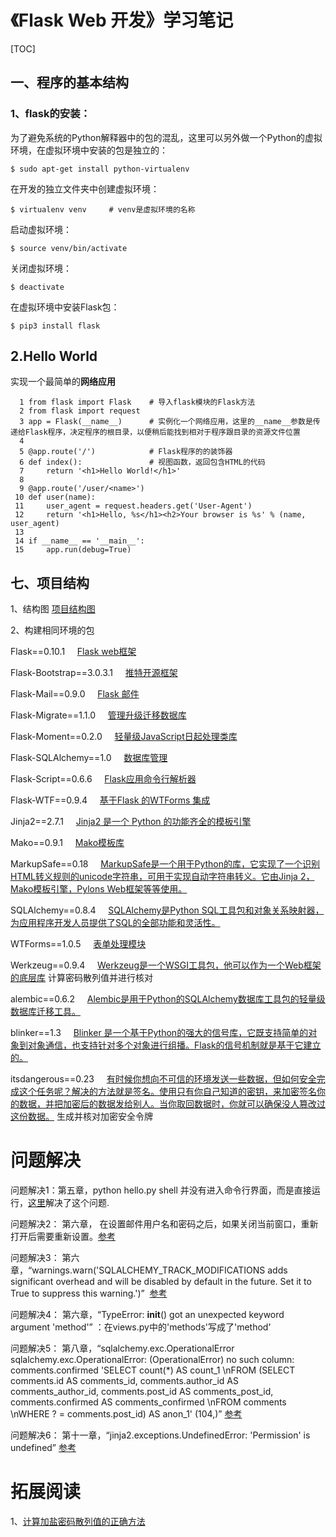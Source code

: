 # 《Flask Web 开发》学习笔记

[TOC]

## 一、程序的基本结构

### 1、flask的安装：

为了避免系统的Python解释器中的包的混乱，这里可以另外做一个Python的虚拟环境，在虚拟环境中安装的包是独立的：

```
$ sudo apt-get install python-virtualenv
```

在开发的独立文件夹中创建虚拟环境：

```
$ virtualenv venv     # venv是虚拟环境的名称
```

启动虚拟环境：

```
$ source venv/bin/activate
```

关闭虚拟环境：

```
$ deactivate
```

在虚拟环境中安装Flask包：

```
$ pip3 install flask
```


## 2.Hello World

实现一个最简单的**网络应用**

```
  1 from flask import Flask    # 导入flask模块的Flask方法
  2 from flask import request
  3 app = Flask(__name__)      # 实例化一个网络应用，这里的__name__参数是传递给Flask程序，决定程序的根目录，以便稍后能找到相对于程序跟目录的资源文件位置
  4 
  5 @app.route('/')            # Flask程序的的装饰器
  6 def index():               # 视图函数，返回包含HTML的代码
  7     return '<h1>Hello World!</h1>'
  8 
  9 @app.route('/user/<name>')
 10 def user(name):
 11     user_agent = request.headers.get('User-Agent')
 12     return '<h1>Hello, %s</h1><h2>Your browser is %s' % (name, user_agent)
 13 
 14 if __name__ == '__main__':
 15     app.run(debug=True)                                                                                                         
```

## 七、项目结构
1、结构图
[项目结构图](http://ww1.sinaimg.cn/large/bd31b54fgy1fh9gmmd1jxj20pf0pdmy1.jpg)

2、构建相同环境的包

Flask==0.10.1     [Flask web框架](http://docs.jinkan.org/docs/flask/)

Flask-Bootstrap==3.0.3.1     [推特开源框架](http://flask-bootstrap-zh.readthedocs.io/zh/latest/)

Flask-Mail==0.9.0     [Flask 邮件](https://pythonhosted.org/Flask-Mail/)

Flask-Migrate==1.1.0     [管理升级迁移数据库](https://www.google.com.hk/search?q=Flask-Migrate&rlz=1C1CHZL_zh-cnUS713US713&oq=Flask-Migrate&aqs=chrome..69i57&sourceid=chrome&ie=UTF-8&gws_rd=cr,ssl)

Flask-Moment==0.2.0     [轻量级JavaScript日起处理类库](https://github.com/miguelgrinberg/Flask-Moment)

Flask-SQLAlchemy==1.0     [数据库管理](http://www.pythondoc.com/flask-sqlalchemy/quickstart.html)

Flask-Script==0.6.6     [Flask应用命令行解析器](https://github.com/nummy/flask-script-cn)

Flask-WTF==0.9.4     [基于Flask 的WTForms 集成](http://docs.jinkan.org/docs/flask-wtf/)

Jinja2==2.7.1     [Jinja2 是一个 Python 的功能齐全的模板引擎](http://docs.jinkan.org/docs/jinja2/)

Mako==0.9.1     [Mako模板库](http://www.makotemplates.org/)

MarkupSafe==0.18     [MarkupSafe是一个用于Python的库，它实现了一个识别HTML转义规则的unicode字符串，可用于实现自动字符串转义。它由Jinja 2，Mako模板引擎，Pylons Web框架等等使用。](http://www.pocoo.org/projects/markupsafe/)

SQLAlchemy==0.8.4     [SQLAlchemy是Python SQL工具包和对象关系映射器，为应用程序开发人员提供了SQL的全部功能和灵活性。](https://www.sqlalchemy.org/)

WTForms==1.0.5     [表单处理模块](http://docs.jinkan.org/docs/flask/patterns/wtforms.html)

Werkzeug==0.9.4     [Werkzeug是一个WSGI工具包，他可以作为一个Web框架的底层库](http://werkzeug-docs-cn.readthedocs.io/zh_CN/latest/) 计算密码散列值并进行核对

alembic==0.6.2     [Alembic是用于Python的SQLAlchemy数据库工具包的轻量级数据库迁移工具。](http://alembic.zzzcomputing.com/en/latest/)

blinker==1.3     [Blinker 是一个基于Python的强大的信号库，它既支持简单的对象到对象通信，也支持针对多个对象进行组播。Flask的信号机制就是基于它建立的。](http://python.jobbole.com/85554/)

itsdangerous==0.23     [有时候你想向不可信的环境发送一些数据，但如何安全完成这个任务呢？解决的方法就是签名。使用只有你自己知道的密钥，来加密签名你的数据，并把加密后的数据发给别人。当你取回数据时，你就可以确保没人篡改过这份数据。](http://itsdangerous.readthedocs.io/en/latest/) 生成并核对加密安全令牌


# 问题解决 

问题解决1：第五章，python hello.py shell 并没有进入命令行界面，而是直接运行，[这里](http://cocode.cc/t/python-flask-app-py-shell-command-lile/5846)解决了这个问题.

问题解决2： 第六章， 在设置邮件用户名和密码之后，如果关闭当前窗口，重新打开后需要重新设置。[参考](http://cocode.cc/t/flask-web-python-shell-errno-10060/3508/23)

问题解决3： 第六章，“warnings.warn('SQLALCHEMY_TRACK_MODIFICATIONS adds significant overhead and will be disabled by default in the future. Set it to True to suppress this warning.')”  [参考](http://cocode.cc/t/flask-web-flask-sqlalchemy/3443)

问题解决4： 第六章，“TypeError: __init__() got an unexpected keyword argument 'method'” ：在views.py中的'methods'写成了'method'

问题解决5： 第八章，“sqlalchemy.exc.OperationalError
sqlalchemy.exc.OperationalError: (OperationalError) no such column: comments.confirmed 'SELECT count(*) AS count_1 \nFROM (SELECT comments.id AS comments_id, comments.author_id AS comments_author_id, comments.post_id AS comments_post_id, comments.confirmed AS comments_confirmed \nFROM comments \nWHERE ? = comments.post_id) AS anon_1' (104,)”
[参考](https://www.zhihu.com/question/41750158)

问题解决6： 第十一章，“jinja2.exceptions.UndefinedError: 'Permission' is undefined” [参考](http://cocode.cc/t/flask-11-permission-is-undefined/7185)
# 拓展阅读
1、[计算加盐密码散列值的正确方法](https://crackstation.net/hashing-security.htm)
